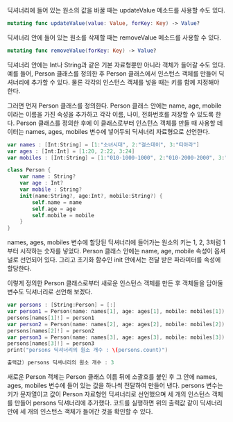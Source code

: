 딕셔너리에 들어 있는 원소의 값을 바꿀 때는 updateValue 메소드를 사용할 수도 있다.
```swift
mutating func updateValue(value: Value, forKey: Key) -> Value?
```
딕셔너리 안에 들어 있는 원소를 삭제할 때는 removeValue 메소드를 사용할 수 있다.
```swift
mutating func removeValue(forKey: Key) -> Value?
```
딕셔너리 안에는 Int나 String과 같은 기본 자료형뿐만 아니라 객체가 들어갈 수도 있다. 예를 들어, Person 클래스를 정의한 후 Person 클래스에서 인스턴스 객체를 만들어 딕셔너리에 추가할 수 있다.
물론 각각의 인스턴스 객체를 넣을 때는 키를 함께 지정해야 한다.

그러면 먼저 Person 클래스를 정의한다.
Person 클래스 안에는 name, age, mobile 이라는 이름을 가진 속성을 추가하고 각각 이름, 나이, 전화번호를 저장할 수 있도록 한다.
Person 클래스를 정의한 후에 이 클래스로부터 인스턴스 객체를 만들 때 사용할 데이터는 names, ages, mobiles 변수에 넣어두되 딕셔너리 자료형으로 선언한다.
```swift
var names : [Int:String] = [1:"소녀시대", 2:"걸스데이", 3:"티아라"]
var ages : [Int:Int] = [1:20, 2:22, 3:24]
var mobiles : [Int:String] = [1:"010-1000-1000", 2:"010-2000-2000", 3:"010-3000-3000"]

class Person {
    var name : String?
    var age : Int?
    var mobile : String?
    init(name:String?, age:Int?, mobile:String?) {
        self.name = name
        self.age = age
        self.mobile = mobile
    }
}
```
names, ages, mobiles 변수에 할당된 딕셔너리에 들어가는 원소의 키는 1, 2, 3처럼 1부터 시작하는 숫자를 넣었다.
Person 클래스 안에는 name, age, mobile 속성이 옵셔널로 선언되어 있다. 그리고 초기화 함수인 init 안에서는 전달 받은 파라미터를 속성에 할당한다.

이렇게 정의한 Person 클래스로부터 새로운 인스턴스 객체를 만든 후 객체들을 담아둘 변수도 딕셔너리로 선언해 보겠다.
```swift
var persons : [String:Person] = [:]
var person1 = Person(name: names[1], age: ages[1], mobile: mobiles[1])
persons[names[1]!] = person1
var person2 = Person(name: names[2], age: ages[2], mobile: mobiles[2])
persons[names[2]!] = person2
var person3 = Person(name: names[3], age: ages[3], mobile: mobiles[3])
persons[names[3]!] = person3
print("persons 딕셔너리의 원소 개수 : \(persons.count)")

출력값) persons 딕셔너리의 원소 개수 : 3
```
새로운 Person 객체는 Person 클래스 이름 뒤에 소괄호를 붙인 후 그 안에 names, ages, mobiles 변수에 들어 있는 값을 하나씩 전달하여 만들어 낸다.
persons 변수는 키가 문자열이고 값이 Person 자료형인 딕셔너리로 선언했으며 세 개의 인스턴스 객체를 만들어 persons 딕셔너리에 추가했다.
코드를 실행하면 위의 출력값 같이 딕셔너리 안에 세 개의 인스턴스 객체가 들어간 것을 확인할 수 있다.
